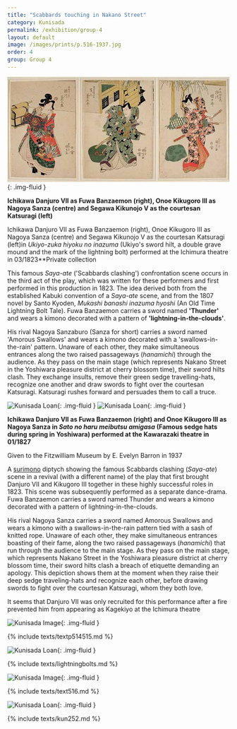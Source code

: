 ```yaml
---
title: "Scabbards touching in Nakano Street"
category: Kunisada
permalink: /exhibition/group-4
layout: default
image: /images/prints/p.516-1937.jpg
order: 4
group: Group 4
---
```


![Kunisada Loan ](/images/prints/kunisada_loan_556.jpg){: .img-fluid }

**Ichikawa Danjuro VII as Fuwa Banzaemon (right), Onoe Kikugoro III as Nagoya Sanza (centre) and Segawa Kikunojo V as the courtesan Katsuragi (left)**

Ichikawa Danjuro VII as Fuwa Banzaemon (right), Onoe Kikugoro III as Nagoya Sanza (centre) and Segawa Kikunojo V as the courtesan Katsuragi (left)in _Ukiyo-zuka hiyoku no inazuma_ (Ukiyo's sword hilt, a double grave mound and the mark of the lightning bolt) performed at the Ichimura theatre in 03/1823**Private collection

This famous _Saya-ate_ ('Scabbards clashing') confrontation scene occurs in the third act of the play, which was written for these performers and first performed in this production in 1823. The idea derived both from the established Kabuki convention of a _Saya-ate_ scene, and from the 1807 novel by Santo Kyoden, _Mukashi banashi inazuma hyoshi_ (An Old Time Lightning Bolt Tale). Fuwa Banzaemon carries a sword named **'Thunder'** and wears a kimono decorated with a pattern of **'lightning-in-the-clouds'**.

His rival Nagoya Sanzaburo (Sanza for short) carries a sword named 'Amorous Swallows' and wears a kimono decorated with a 'swallows-in-the-rain' pattern. Unaware of each other, they make simultaneous entrances along the two raised passageways (_hanamichi_) through the audience. As they pass on the main stage (which represents Nakano Street in the Yoshiwara pleasure district at cherry blossom time), their sword hilts clash. They exchange insults, remove their green sedge travelling-hats, recognize one another and draw swords to fight over the courtesan Katsuragi. Katsuragi rushes forward and persuades them to call a truce.

![Kunisada Loan ]({{site.baseurl}}/images/prints/p.474-1937.jpg){: .img-fluid }
![Kunisada Loan ]({{site.baseurl}}/images/prints/p.475-1937.jpg){: .img-fluid }

**Ichikawa Danjuro VII as Fuwa Banzaemon (right) and Onoe Kikugoro III as Nagoya Sanza in _Sato no haru meibutsu amigasa_ (Famous sedge hats during spring in Yoshiwara) performed at the Kawarazaki theatre in 01/1827**

Given to the Fitzwilliam Museum by E. Evelyn Barron in 1937

A [surimono](/themes/surimono-and-special-printing-effects) diptych showing the famous Scabbards clashing (_Saya-ate_) scene in a revival (with a different name) of the play that first brought Danjuro VII and Kikugoro III together in these highly successful roles in 1823. This scene was subsequently performed as a separate dance-drama. Fuwa Banzaemon carries a sword named Thunder and wears a kimono decorated with a pattern of lightning-in-the-clouds.

His rival Nagoya Sanza carries a sword named Amorous Swallows and wears a kimono with a swallows-in-the-rain pattern tied with a sash of knitted rope. Unaware of each other, they make simultaneous entrances boasting of their fame, along the two raised passageways (_hanamichi_) that run through the audience to the main stage. As they pass on the main stage, which represents Nakano Street in the Yoshiwara pleasure district at cherry blossom time, their sword hilts clash  a breach of etiquette demanding an apology. This depiction shows them at the moment when they raise their deep sedge traveling-hats and recognize each other, before drawing swords to fight over the courtesan Katsuragi, whom they both love.

It seems that Danjuro VII was only recruited for this performance after a fire prevented him from appearing as Kagekiyo at the Ichimura theatre

![Kunisada Image]({{site.baseurl}}/images/prints/p.515-1937.jpg){: .img-fluid }

{% include texts/textp514515.md %}

![Kunisada Loan ]({{site.baseurl}}/images/prints/kunisada_loan_290.jpg){: .img-fluid }

{% include texts/lightningbolts.md %}

![Kunisada Image]({{site.baseurl}}/images/prints/p.516-1937.jpg){: .img-fluid }

{% include texts/text516.md %}

![Kunisada Loan ]({{site.baseurl}}/images/prints/kunisada_loan_252.jpg){: .img-fluid }

{% include texts/kun252.md %}
